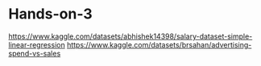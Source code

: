 # Hands-on-3
https://www.kaggle.com/datasets/abhishek14398/salary-dataset-simple-linear-regression
https://www.kaggle.com/datasets/brsahan/advertising-spend-vs-sales
